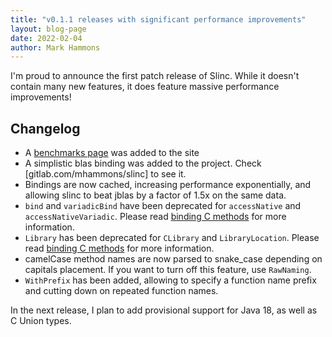 ```yaml
---
title: "v0.1.1 releases with significant performance improvements"
layout: blog-page
date: 2022-02-04
author: Mark Hammons
---
```


I'm proud to announce the first patch release of Slinc. While it doesn't contain many new features, it does feature massive performance improvements!

## Changelog 

* A [benchmarks page](../../docs/benchmarks/index.md) was added to the site
* A simplistic blas binding was added to the project. Check [gitlab.com/mhammons/slinc] to see it.
* Bindings are now cached, increasing performance exponentially, and allowing slinc to beat jblas by a factor of 1.5x on the same data.
* `bind` and `variadicBind` have been deprecated for `accessNative` and `accessNativeVariadic`. Please read [binding C methods](/docs/docs/usage/binding-c-methods.md) for more information.
* `Library` has been deprecated for `CLibrary` and `LibraryLocation`. Please read [binding C methods](/docs/usage/binding-c-methods.md) for more information.
* camelCase method names are now parsed to snake_case depending on capitals placement. If you want to turn off this feature, use `RawNaming`.
* `WithPrefix` has been added, allowing to specify a function name prefix and cutting down on repeated function names.

In the next release, I plan to add provisional support for Java 18, as well as C Union types.